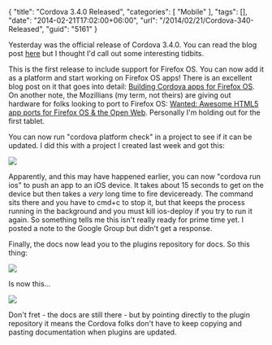 {
	"title": "Cordova 3.4.0 Released",
	"categories": [
		"Mobile"
	],
	"tags": [],
	"date": "2014-02-21T17:02:00+06:00",
	"url": "/2014/02/21/Cordova-340-Released",
	"guid": "5161"
}

<p>
Yesterday was the official release of Cordova 3.4.0. You can read the blog post <a href="http://cordova.apache.org/announcements/2014/02/20/cordova-340.html">here</a> but I thought I'd call out some interesting tidbits.
</p>
<!--more-->
<p>
This is the first release to include support for Firefox OS. You can now add it as a platform and start working on Firefox OS apps! There is an excellent blog post on it that goes into detail: <a href="https://hacks.mozilla.org/2014/02/building-cordova-apps-for-firefox-os/">Building Cordova apps for Firefox OS</a>. On another note, the Mozillians (my term, not theirs) are giving out hardware for folks looking to port to Firefox OS: <a href="https://hacks.mozilla.org/2014/02/firefox-apps-programs-2014/">Wanted: Awesome HTML5 app ports for Firefox OS & the Open Web</a>. Personally I'm holding out for the first tablet. 
</p>

<p>
You can now run "cordova platform check" in a project to see if it can be updated. I did this with a project I created last week and got this:
</p>

<img src="https://static.raymondcamden.com/images/Screenshot_2_21_14__4_41_PM.png" />

<p>
Apparently, and this may have happened earlier, you can now "cordova run ios" to push an app to an iOS device. It takes about 15 seconds to get on the device but then takes a <i>very</i> long time to fire deviceready. The command sits there and you have to cmd+c to stop it, but that keeps the process running in the background and you must kill ios-deploy if you try to run it again. So something tells me this isn't really ready for prime time yet. I posted a note to the Google Group but didn't get a response.
</p>

<p>
Finally, the docs now lead you to the plugins repository for docs. So this thing:
</p>

<p>
<img src="https://static.raymondcamden.com/images/Screenshot_2_21_14__4_44_PM.png" />
</p>

<p>
Is now this...
</p>

<p>
<img src="https://static.raymondcamden.com/images/Screenshot_2_21_14__4_45_PM.png" />
</p>

<p>
Don't fret - the docs are still there - but by pointing directly to the plugin repository it means the Cordova folks don't have to keep copying and pasting documentation when plugins are updated.
</p>